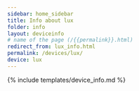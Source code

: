 ```yaml
---
sidebar: home_sidebar
title: Info about lux
folder: info
layout: deviceinfo
# name of the page (/{{permalink}}.html)
redirect_from: lux_info.html
permalink: /devices/lux/
device: lux
---
```

{% include templates/device_info.md %}
